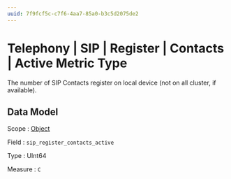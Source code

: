 ```yaml
---
uuid: 7f9fcf5c-c7f6-4aa7-85a0-b3c5d2075de2
---
```

# Telephony | SIP | Register | Contacts | Active Metric Type

The number of SIP Contacts register on local device (not on all cluster, if available).

## Data Model

Scope
: [Object](../../../../../metric-scopes-reference/object.md)

Field
: `sip_register_contacts_active`

Type
: UInt64

Measure
: `C`
